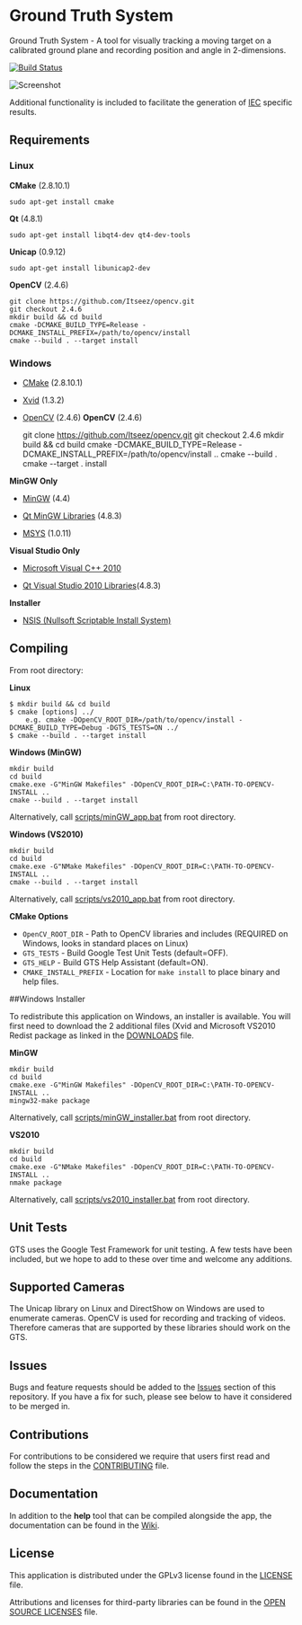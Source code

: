 # Ground Truth System

Ground Truth System - A tool for visually tracking a moving target on a calibrated ground plane and recording position and angle in 2-dimensions.

[![Build Status](https://travis-ci.org/dysonltd/gts.png?branch=develop)](https://travis-ci.org/dysonltd/gts)

![Screenshot](help/doc/gts_userguide_files/screenshot.png?raw=true)

Additional functionality is included to facilitate the generation of [IEC](http://www.iec.ch/) specific results.

## Requirements

### Linux

__CMake__ (2.8.10.1)
	
	sudo apt-get install cmake

__Qt__ (4.8.1)
	
	sudo apt-get install libqt4-dev qt4-dev-tools
	
__Unicap__ (0.9.12)

	sudo apt-get install libunicap2-dev

__OpenCV__ (2.4.6)

	git clone https://github.com/Itseez/opencv.git 
	git checkout 2.4.6
	mkdir build && cd build
	cmake -DCMAKE_BUILD_TYPE=Release -DCMAKE_INSTALL_PREFIX=/path/to/opencv/install
	cmake --build . --target install



### Windows

* [CMake](http://www.cmake.org/cmake/resources/software.html) (2.8.10.1)

* [Xvid](http://www.xvid.org/) (1.3.2)

* [OpenCV](http://sourceforge.net/projects/opencvlibrary/files/opencv-win/) (2.4.6)
__OpenCV__ (2.4.6)

	git clone https://github.com/Itseez/opencv.git 
	git checkout 2.4.6
	mkdir build && cd build
	cmake -DCMAKE_BUILD_TYPE=Release -DCMAKE_INSTALL_PREFIX=/path/to/opencv/install ..
	cmake --build .
	cmake --target . install

__MinGW Only__

* [MinGW](ftp://ftp.qt.nokia.com/misc/MinGW-gcc440_1.zip) (4.4)

* [Qt MinGW Libraries](http://qt-project.org/downloads) (4.8.3)

* [MSYS](http://www.mingw.org/wiki/MSYS) (1.0.11)

__Visual Studio Only__

* [Microsoft Visual C++ 2010](http://www.microsoft.com/visualstudio/eng/products/visual-studio-2010-express)

* [Qt Visual Studio 2010 Libraries](http://download.qt-project.org/official_releases/qt/4.8/4.8.5/qt-win-opensource-4.8.5-vs2010.exe)(4.8.3)

__Installer__

* [NSIS (Nullsoft Scriptable Install System)](http://nsis.sourceforge.net/)

## Compiling

From root directory:

__Linux__

	$ mkdir build && cd build
	$ cmake [options] ../
	    e.g. cmake -DOpenCV_ROOT_DIR=/path/to/opencv/install -DCMAKE_BUILD_TYPE=Debug -DGTS_TESTS=ON ../
	$ cmake --build . --target install

__Windows (MinGW)__

	mkdir build
	cd build
	cmake.exe -G"MinGW Makefiles" -DOpenCV_ROOT_DIR=C:\PATH-TO-OPENCV-INSTALL ..   
	cmake --build . --target install

Alternatively, call [scripts/minGW_app.bat](scripts/minGW_app.bat) from root directory.

__Windows (VS2010)__

	mkdir build
	cd build
	cmake.exe -G"NMake Makefiles" -DOpenCV_ROOT_DIR=C:\PATH-TO-OPENCV-INSTALL ..
	cmake --build . --target install
	
Alternatively, call [scripts/vs2010_app.bat](scripts/vs2010_app.bat) from root directory.

__CMake Options__

- `OpenCV_ROOT_DIR` - Path to OpenCV libraries and includes (REQUIRED on Windows, looks in standard places on Linux)
- `GTS_TESTS` - Build Google Test Unit Tests (default=OFF).
- `GTS_HELP` - Build GTS Help Assistant (default=ON).
- `CMAKE_INSTALL_PREFIX` - Location for `make install` to place binary and help files.  

##Windows Installer

To redistribute this application on Windows, an installer is available. You will first need to download the 2 additional files (Xvid and Microsoft VS2010 Redist package as linked in the [DOWNLOADS](/installer/files/DOWNLOADS) file.

__MinGW__
	
	mkdir build
	cd build
	cmake.exe -G"MinGW Makefiles" -DOpenCV_ROOT_DIR=C:\PATH-TO-OPENCV-INSTALL ..
	mingw32-make package

Alternatively, call [scripts/minGW_installer.bat](scripts/minGW_installer.bat) from root directory.

__VS2010__
  	
	mkdir build
	cd build
	cmake.exe -G"NMake Makefiles" -DOpenCV_ROOT_DIR=C:\PATH-TO-OPENCV-INSTALL .. 
	nmake package
	
Alternatively, call [scripts/vs2010_installer.bat](scripts/vs2010_installer.bat) from root directory.

## Unit Tests

GTS uses the Google Test Framework for unit testing. A few tests have been included, but we hope to add to these over time and welcome any additions.

## Supported Cameras

The Unicap library on Linux and DirectShow on Windows are used to enumerate cameras. OpenCV is used for recording and tracking of videos.
Therefore cameras that are supported by these libraries should work on the GTS.

## Issues

Bugs and feature requests should be added to the [Issues](https://github.com/dysonltd/gts/issues) section of this repository. If you have a fix for such, please see below to have it considered to be merged in.

## Contributions

For contributions to be considered we require that users first read and follow the steps in the [CONTRIBUTING](CONTRIBUTING.md) file.

## Documentation 

In addition to the __help__ tool that can be compiled alongside the app, the documentation can be found in the [Wiki](https://github.com/dysonltd/gts/wiki).

## License

This application is distributed under the GPLv3 license found in the [LICENSE](LICENSE) file.

Attributions and licenses for third-party libraries can be found in the [OPEN SOURCE LICENSES](OPENSOURCE_LICENSES) file.

